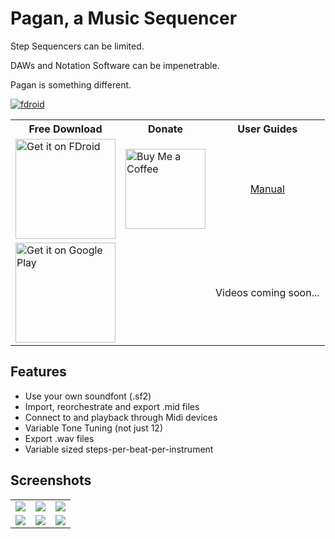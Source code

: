 # Pagan, a Music Sequencer


Step Sequencers can be limited.

DAWs and Notation Software can be impenetrable.

Pagan is something different.

[![fdroid](https://img.shields.io/f-droid/v/com.qfs.pagan.svg?logo=F-Droid)](https://f-droid.org/en/packages/com.qfs.pagan/) 


<table>
 <tr>
  <th>
   Free Download
  </th>
  <th>
   Donate
  </th>
  <th>
   User Guides
  </th>
 </tr>
 <tr>
  <td>
   <a style="display: inline-block; text-decoration: none important!;" href="https://f-droid.org/en/packages/com.qfs.pagan/">
    <img alt="Get it on FDroid" src="https://fdroid.gitlab.io/artwork/badge/get-it-on.png" style="display: block; width: 10em;" />
   </a>
  </td>
  <td>
   <a style="text-decoration: none important!;" href="https://ko-fi.com/L4L5163ZB8">
    <img alt="Buy Me a Coffee" style="display: block; width: 8em;" src="https://burnsomni.net/content/support_me_on_kofi_badge_beige.png"/>
   </a>
  </td>
  <td align="center">
   <a style="display: inline-block;" href="https://burnsomni.net/manual/pagan">Manual</a>
  </td>
 </tr>
 <tr>
   <td>
   <a style="display: inline-block; text-decoration: none important!;" href='https://play.google.com/store/apps/details?id=com.qfs.pagan'>
    <img alt='Get it on Google Play' src='https://burnsomni.net/content/google-play-badge.png' style="display: block; width: 10em;"/>
   </a>
  </td>
  <td>
   
  </td>
  <td>
   Videos coming soon...
  </td>
 </tr>
 
</table>

## Features

* Use your own soundfont (.sf2)
* Import, reorchestrate and export .mid files
* Connect to and playback through Midi devices
* Variable Tone Tuning (not just 12)
* Export .wav files
* Variable sized steps-per-beat-per-instrument

## Screenshots
<table>
 <tr>
  <td align="center">
   <img src="https://github.com/user-attachments/assets/fc967215-d8db-41de-a52a-6b1f6dc7f960"/>
  </td>
  <td align="center">
   <img src="https://github.com/user-attachments/assets/9f2504f4-5fcf-421a-b129-6fc3b4aca4d3"/>
  </td>
  <td align="center">
   <img src="https://github.com/user-attachments/assets/2a8c5001-e2a4-43f2-b0f7-7f614fbff8d4"/>
  </td>
 </tr>
 <tr>
  <td align="center">
   <img src="https://github.com/user-attachments/assets/e42c48db-fc30-4fef-aabf-e9c7fe5cf706"/>
  </td>
  <td align="center">
   <img src="https://github.com/user-attachments/assets/d2657ea8-5ae9-41e8-b45a-3da9d0a04901"/>
  </td>
  <td align="center">
   <img src="https://github.com/user-attachments/assets/05b2d930-3ed4-4fe5-a925-aa93b0e2453f"/>
  </td>
 </tr>
</table>


